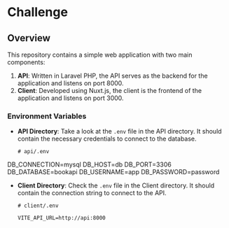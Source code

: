 # Challenge

## Overview

This repository contains a simple web application with two main components:

1. **API**: Written in Laravel PHP, the API serves as the backend for the application and listens on port 8000.
2. **Client**: Developed using Nuxt.js, the client is the frontend of the application and listens on port 3000.

### Environment Variables

- **API Directory**: Take a look at the `.env` file in the API directory. It should contain the necessary credentials to connect to the database.

  ```env
  # api/.env
  
DB_CONNECTION=mysql
DB_HOST=db
DB_PORT=3306
DB_DATABASE=bookapi
DB_USERNAME=app
DB_PASSWORD=password

- **Client Directory**: Check the `.env` file in the Client directory. It should contain the connection string to connect to the API.

  ```env
  # client/.env
  
  VITE_API_URL=http://api:8000

